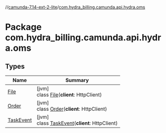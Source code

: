 //[camunda-7.14-ext-2-lite](../../index.md)/[com.hydra_billing.camunda.api.hydra.oms](index.md)

# Package com.hydra_billing.camunda.api.hydra.oms

## Types

| Name | Summary |
|---|---|
| [File](-file/index.md) | [jvm]<br>class [File](-file/index.md)(**client**: HttpClient) |
| [Order](-order/index.md) | [jvm]<br>class [Order](-order/index.md)(**client**: HttpClient) |
| [TaskEvent](-task-event/index.md) | [jvm]<br>class [TaskEvent](-task-event/index.md)(**client**: HttpClient) |
